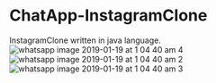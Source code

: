 # ChatApp-InstagramClone
InstagramClone written in java language.
![whatsapp image 2019-01-19 at 1 04 40 am 4](https://user-images.githubusercontent.com/46667378/51424817-11399780-1b88-11e9-9463-76696d177203.jpeg)
![whatsapp image 2019-01-19 at 1 04 40 am 2](https://user-images.githubusercontent.com/46667378/51424829-3f1edc00-1b88-11e9-9dff-2202b4cfe52f.jpeg)
![whatsapp image 2019-01-19 at 1 04 40 am 3](https://user-images.githubusercontent.com/46667378/51424878-f0be0d00-1b88-11e9-9aa8-80900c02e765.jpeg)

